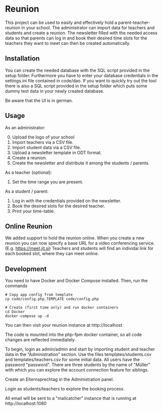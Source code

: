 # Reunion

This project can be used to easily and effectively hold a parent-teacher-reunion in your school.
The administrator can import data for teachers and students and create a reunion.
The newsletter filled with the needed access data so that parents can log in and book their desired time slots for the teachers they want to meet can then be created automatically.

## Installation

You can create the needed database with the SQL script provided in the setup folder.
Furthermore you have to enter your database credentials in the settings.ini file contained in code/dao.
If you want to quickly try out the tool there is also a SQL script provided in the setup folder which puts some dummy test data in your newly created database.

Be aware that the UI is in german.

## Usage

As an administrator:

0. Upload the logo of your school
1. Import teachers via a CSV file.
2. Import student data via a CSV file.
3. Upload a newsletter template in ODT format.
4. Create a reunion.
5. Create the newsletter and distribute it among the students / parents.

As a teacher (optional):

1. Set the time range you are present.

As a student / parent:

1. Log in with the credentials provided on the newsletter.
2. Book the desired slots for the desired teacher.
3. Print your time-table.

## Online Reunion

We added support to hold the reunion online. When you create a new reunion you can now specify a base URL for a video conferencing service. (E.g. https://meet.jit.si)
Teachers and students will find an individal link for each booked slot, where they can meet online.

## Development

You need to have Docker and Docker Compose installed. Then, run the commands

```
# Copy app config from template
cp code/config.php_TEMPLATE code/config.php

# Create (first time only) and run docker containers
cd Docker
docker-compose up -d
```

You can then visit your reunion instance at http://localhost

The code is mounted into the php-fpm docker container, so all code changes are reflected immediately.

To begin, login as admin/admin and start by importing student and teacher data in the "Administration" section. Use the files templates/students.csv and templates/teachers.csv for some initial data.
All users have the password "password". There are three students by the name of "Müller" with which you can explore the account connection feature for siblings.

Create an Elternsprechtag in the Administration panel.

Login as students/teachers to explore the booking process.

All email will be sent to a "mailcatcher" instance that is running at http://localhost:1080

